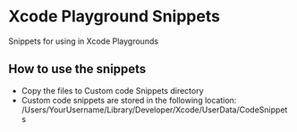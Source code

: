 # Xcode Playground Snippets
Snippets for using in Xcode Playgrounds

## How to use the snippets
* Copy the files to Custom code Snippets directory
* Custom code snippets are stored in the following location:
/Users/YourUsername/Library/Developer/Xcode/UserData/CodeSnippets
